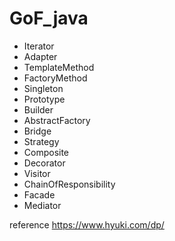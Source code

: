 # GoF_java

- Iterator
- Adapter
- TemplateMethod
- FactoryMethod
- Singleton
- Prototype
- Builder
- AbstractFactory
- Bridge
- Strategy
- Composite
- Decorator
- Visitor
- ChainOfResponsibility
- Facade
- Mediator

reference https://www.hyuki.com/dp/
